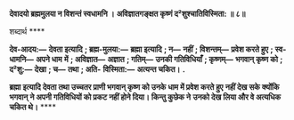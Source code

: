 **देवादयो ब्रह्ममुलया न विशन्तं स्वधामनि ।** **अविज्ञातगङ्क्षत कृष्णं द²शुश्चातिविस्मिता: ॥ ८॥** 

शब्दार्थ **** 

**देव-आदय:—** **देवता इत्यादि** **; ब्रह्म-मुलया:—** **ब्रह्मा इत्यादि** **; न—** **नहीं** **; विशन्तम्—** **प्रवेश करते हुए** **; स्व-धामनि—** **अपने धाम** **में** **; अविज्ञात—** **अज्ञात** **; गतिम्—** **उनकी गतिविधियाँ** **; कृष्णम्—** **भगवान् कृष्ण को** **; द²शु:—** **देखा** **; च—** **तथा** **; अति-** **विस्मिता:—** **अत्यन्त चकित।** **.** 

**ब्रह्मा इत्यादि देवता तथा उच्चतर प्राणी भगवान् कृष्ण को उनके धाम में प्रवेश करते हुए** **नहीं देख सके क्योंकि भगवान् ने अपनी गतिविधियों को प्रकट नहीं होने दिया। किन्तु कुछेक ने** **उनको देख लिया और वे अत्यधिक चकित थे।** **** 
